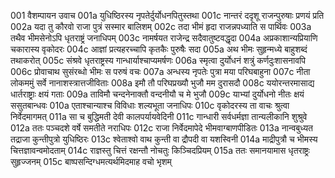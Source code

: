 001	वैशम्पायन उवाच
001a	युधिष्ठिरस्य नृपतेर्दुर्योधनपितुस्तथा
001c	नान्तरं ददृशू राजन्पुरुषाः प्रणयं प्रति
002a	यदा तु कौरवो राजा पुत्रं सस्मार बालिशम्
002c	तदा भीमं हृदा राजन्नपध्याति स पार्थिवः
003a	तथैव भीमसेनोऽपि धृतराष्ट्रं जनाधिपम्
003c	नामर्षयत राजेन्द्र सदैवातुष्टवद्धृदा
004a	अप्रकाशान्यप्रियाणि चकारास्य वृकोदरः
004c	आज्ञां प्रत्यहरच्चापि कृतकैः पुरुषैः सदा
005a	अथ भीमः सुहृन्मध्ये बाहुशब्दं तथाकरोत्
005c	संश्रवे धृतराष्ट्रस्य गान्धार्याश्चाप्यमर्षणः
006a	स्मृत्वा दुर्योधनं शत्रुं कर्णदुःशासनावपि
006c	प्रोवाचाथ सुसंरब्धो भीमः स परुषं वचः
007a	अन्धस्य नृपतेः पुत्रा मया परिघबाहुना
007c	नीता लोकममुं सर्वे नानाशस्त्रात्तजीविताः
008a	इमौ तौ परिघप्रख्यौ भुजौ मम दुरासदौ
008c	ययोरन्तरमासाद्य धार्तराष्ट्राः क्षयं गताः
009a	ताविमौ चन्दनेनाक्तौ वन्दनीयौ च मे भुजौ
009c	याभ्यां दुर्योधनो नीतः क्षयं ससुतबान्धवः
010a	एताश्चान्याश्च विविधाः शल्यभूता जनाधिपः
010c	वृकोदरस्य ता वाचः श्रुत्वा निर्वेदमागमत्
011a	सा च बुद्धिमती देवी कालपर्यायवेदिनी
011c	गान्धारी सर्वधर्मज्ञा तान्यलीकानि शुश्रुवे
012a	ततः पञ्चदशे वर्षे समतीते नराधिपः
012c	राजा निर्वेदमापेदे भीमवाग्बाणपीडितः
013a	नान्वबुध्यत तद्राजा कुन्तीपुत्रो युधिष्ठिरः
013c	श्वेताश्वो वाथ कुन्ती वा द्रौपदी वा यशस्विनी
014a	माद्रीपुत्रौ च भीमस्य चित्तज्ञावन्वमोदताम्
014c	राज्ञस्तु चित्तं रक्षन्तौ नोचतुः किञ्चिदप्रियम्
015a	ततः समानयामास धृतराष्ट्रः सुहृज्जनम्
015c	बाष्पसन्दिग्धमत्यर्थमिदमाह वचो भृशम्
